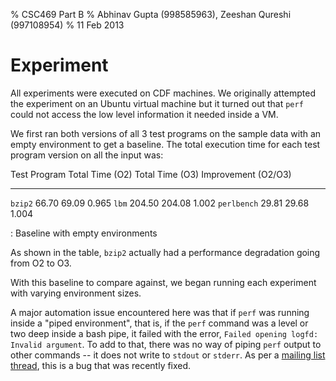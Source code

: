 % CSC469 Part B
% Abhinav Gupta (998585963), Zeeshan Qureshi (997108954)
% 11 Feb 2013

<!-- vim:set spell tw=72: -->

Experiment
==========

All experiments were executed on CDF machines. We originally attempted
the experiment on an Ubuntu virtual machine but it turned out that
`perf` could not access the low level information it needed inside a VM.

We first ran both versions of all 3 test programs on the sample data
with an empty environment to get a baseline. The total execution time
for each test program version on all the input was:

  Test Program   Total Time (O2)   Total Time (O3)   Improvement (O2/O3)
  -------------- ----------------- ----------------- ---------------------
  `bzip2`        66.70             69.09             0.965
  `lbm`          204.50            204.08            1.002
  `perlbench`    29.81             29.68             1.004

  : Baseline with empty environments

As shown in the table, `bzip2` actually had a performance degradation
going from O2 to O3.

With this baseline to compare against, we began running each experiment
with varying environment sizes.

A major automation issue encountered here was that if `perf` was running
inside a "piped environment", that is, if the `perf` command was a level
or two deep inside a bash pipe, it failed with the error,
`Failed opening logfd: Invalid argument`. To add to that, there was no
way of piping `perf` output to other commands -- it does not write to
`stdout` or `stderr`. As per a [mailing list thread][], this is a bug
that was recently fixed.

  [mailing list thread]: http://linux-kernel.2935.n7.nabble.com/BUG-perf-annotate-broken-in-pipe-mode-td592974.html
